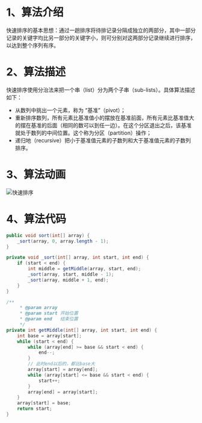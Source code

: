 # 1、算法介绍

快速排序的基本思想：通过一趟排序将待排记录分隔成独立的两部分，其中一部分记录的关键字均比另一部分的关键字小，则可分别对这两部分记录继续进行排序，以达到整个序列有序。

# 2、算法描述

快速排序使用分治法来把一个串（list）分为两个子串（sub-lists）。具体算法描述如下：

- 从数列中挑出一个元素，称为 “基准”（pivot）；
- 重新排序数列，所有元素比基准值小的摆放在基准前面，所有元素比基准值大的摆在基准的后面（相同的数可以到任一边）。在这个分区退出之后，该基准就处于数列的中间位置。这个称为分区（partition）操作；
- 递归地（recursive）把小于基准值元素的子数列和大于基准值元素的子数列排序。

# 3、算法动画

 ![快速排序](https://gitee.com/firewolf/allinone/raw/master/images/快速排序.gif)

# 4、算法代码

```java
public void sort(int[] array) {
    _sort(array, 0, array.length - 1);
}

private void _sort(int[] array, int start, int end) {
    if (start < end) {
        int middle = getMiddle(array, start, end);
        _sort(array, start, middle - 1);
        _sort(array, middle + 1, end);
    }
}

/**
     * @param array
     * @param start 开始位置
     * @param end   结束位置
     */
private int getMiddle(int[] array, int start, int end) {
    int base = array[start];
    while (start < end) {
        while (array[end] >= base && start < end) {
            end--;
        }
        // 此时end以后的，都比base大
        array[start] = array[end];
        while (array[start] <= base && start < end) {
            start++;
        }
        array[end] = array[start];
    }
    array[start] = base;
    return start;
}
```



